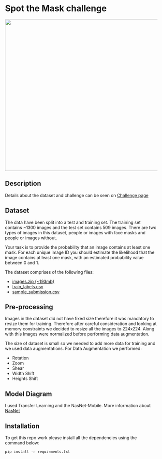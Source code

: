 # Spot the Mask challenge

<div align="center">
    <img src = "https://pbs.twimg.com/media/EVyYt-IU8AALA3x.jpg"
     height = "500"
     width = "1000">
</div>

## Description

Details about the dataset and challenge can be seen on [Challenge page](https://zindi.africa/hackathons/spot-the-mask-challenge)


## Dataset

The data have been split into a test and training set. The training set contains ~1300 images and the test set contains 509 images. There are two types of images in this dataset, people or images with face masks and people or images without.

Your task is to provide the probability that an image contains at least one mask. For each unique image ID you should estimate the likelihood that the image contains at least one mask, with an estimated probability value between 0 and 1.

The dataset comprises of the following files:

- [images.zip (~193mb)](https://api.zindi.africa/v1/competitions/spot-the-mask-challenge/files/images.zip)
- [train_labels.csv](https://api.zindi.africa/v1/competitions/spot-the-mask-challenge/files/train_labels.csv)
- [sample_submission.csv](https://api.zindi.africa/v1/competitions/spot-the-mask-challenge/files/sample_sub_v2.csv)


## Pre-processing
Images in the dataset did not have fixed size therefore it was mandatory to resize them for training. Therefore after careful consideration and looking at memory constraints we decided to resize all the images to 224x224. Along with this Images were normalized before performing data augmentation.

The size of dataset is small so we needed to add more data for training and we used data augmentations. For Data Augmentation we performed:

- Rotation
- Zoom
- Shear
- Width Shift
- Heights Shift

## Model Diagram
I used Transfer Learning and the NasNet-Mobile.
More information about [NasNet](https://sh-tsang.medium.com/review-nasnet-neural-architecture-search-network-image-classification-23139ea0425d)

## Installation
To get this repo work please install all the dependencies using the command below:
```
pip install -r requirments.txt
```
